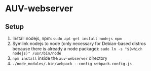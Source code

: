 AUV-webserver
=============

Setup
-----

1. Install nodejs, npm: `sudo apt-get install nodejs npm`
2. Symlink nodejs to node (only necessary for Debian-based distros because there is already a node package): `sudo ln -s "$(which nodejs)" /usr/bin/node`
3. `npm install` inside the `auv-webserver` directory
4. `./node_modules/.bin/webpack --config webpack.config.js`
